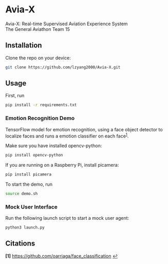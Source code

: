 # Avia-X
Avia-X: Real-time Supervised Aviation Experience System  
The General Aviathon Team 15

## Installation
Clone the repo on your device:
```bash
git clone https://github.com/lzyang2000/Avia-X.git
```

## Usage

First, run 
```bash
pip install -r requirements.txt
```

### Emotion Recognition Demo

TensorFlow model for emotion recognition, using a face object detector to localize faces and runs a emotion classifier on each face<sup id="a1">[1](#f1)</sup>.

Make sure you have installed opencv-python: 
```bash
pip install opencv-python
```

If you are running on a Raspberry Pi, install picamera:
```bash
pip install picamera
```

To start the demo, run
```bash
source demo.sh
```

### Mock User Interface

Run the following launch script to start a mock user agent:
```bash
python3 launch.py
```

## Citations
<b id="f1">[1]</b> https://github.com/oarriaga/face_classification [↩](#a1)

